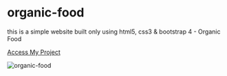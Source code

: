 # organic-food

this is a simple website built only using html5, css3 & bootstrap 4 - Organic Food


[Access My Project](https://jelsonjay.github.io/organic-food/)

![organic-food](https://user-images.githubusercontent.com/50907905/94261364-aaa67880-ff29-11ea-866c-efb92896d0c5.png)
